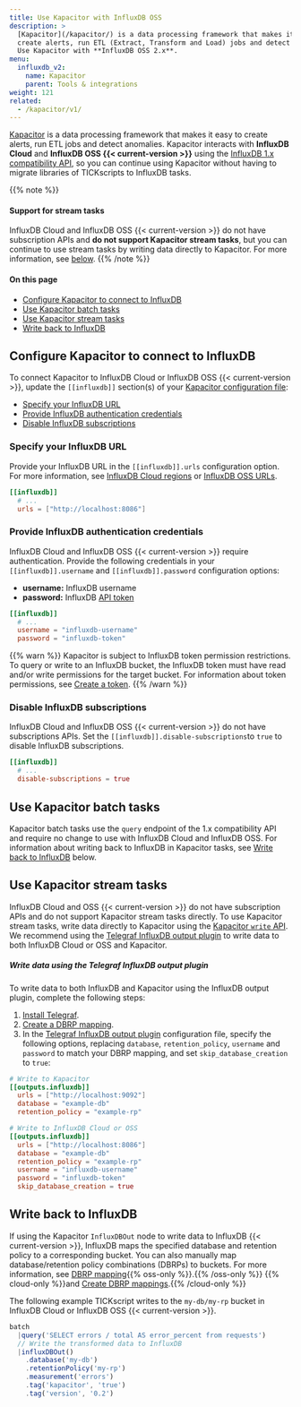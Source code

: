 ```yaml
---
title: Use Kapacitor with InfluxDB OSS
description: >
  [Kapacitor](/kapacitor/) is a data processing framework that makes it easy to
  create alerts, run ETL (Extract, Transform and Load) jobs and detect anomalies.
  Use Kapacitor with **InfluxDB OSS 2.x**.
menu:
  influxdb_v2:
    name: Kapacitor
    parent: Tools & integrations
weight: 121
related:
  - /kapacitor/v1/
---
```


[Kapacitor](/kapacitor/v1/) is a data processing framework that makes
it easy to create alerts, run ETL jobs and detect anomalies.
Kapacitor interacts with **InfluxDB Cloud** and **InfluxDB OSS {{< current-version >}}** using the
[InfluxDB 1.x compatibility API](/influxdb/v2/reference/api/influxdb-1x/), so
you can continue using Kapacitor without having to migrate libraries of TICKscripts
to InfluxDB tasks.

{{% note %}}
#### Support for stream tasks
InfluxDB Cloud and InfluxDB OSS {{< current-version >}} do not have subscription APIs and
**do not support Kapacitor stream tasks**, but you can continue to use stream
tasks by writing data directly to Kapacitor.
For more information, see [below](#use-kapacitor-stream-tasks).
{{% /note %}}

#### On this page
- [Configure Kapacitor to connect to InfluxDB](#configure-kapacitor-to-connect-to-influxdb)
- [Use Kapacitor batch tasks](#use-kapacitor-batch-tasks)
- [Use Kapacitor stream tasks](#use-kapacitor-stream-tasks)
- [Write back to InfluxDB](#write-back-to-influxdb)

## Configure Kapacitor to connect to InfluxDB
To connect Kapacitor to InfluxDB Cloud or InfluxDB OSS {{< current-version >}}, update the `[[influxdb]]`
section(s) of your [Kapacitor configuration file](/kapacitor/v1/administration/configuration/#kapacitor-configuration-file):

- [Specify your InfluxDB URL](#specify-your-influxdb-url)
- [Provide InfluxDB authentication credentials](#provide-influxdb-authentication-credentials)
- [Disable InfluxDB subscriptions](#disable-influxdb-subscriptions)

### Specify your InfluxDB URL
Provide your InfluxDB URL in the `[[influxdb]].urls` configuration option.
For more information, see [InfluxDB Cloud regions](/influxdb/cloud/reference/regions/)
or [InfluxDB OSS URLs](/influxdb/v2/reference/urls/).

```toml
[[influxdb]]
  # ...
  urls = ["http://localhost:8086"]
```

### Provide InfluxDB authentication credentials
InfluxDB Cloud and InfluxDB OSS {{< current-version >}} require authentication.
Provide the following credentials in your `[[influxdb]].username` and `[[influxdb]].password`
configuration options:

- **username:** InfluxDB username
- **password:** InfluxDB [API token](/influxdb/v2/admin/tokens/)

```toml
[[influxdb]]
  # ...
  username = "influxdb-username"
  password = "influxdb-token"
```

{{% warn %}}
Kapacitor is subject to InfluxDB token permission restrictions.
To query or write to an InfluxDB bucket, the InfluxDB token must have read and/or
write permissions for the target bucket.
For information about token permissions, see [Create a token](/influxdb/v2/admin/tokens/create-token/).
{{% /warn %}}

### Disable InfluxDB subscriptions
InfluxDB Cloud and InfluxDB OSS {{< current-version >}} do not have subscriptions APIs.
Set the `[[influxdb]].disable-subscriptions`to `true` to disable InfluxDB subscriptions.

```toml
[[influxdb]]
  # ...
  disable-subscriptions = true
```

## Use Kapacitor batch tasks
Kapacitor batch tasks use the `query` endpoint of the 1.x compatibility API
and require no change to use with InfluxDB Cloud and InfluxDB OSS.
For information about writing back to InfluxDB in Kapacitor tasks,
see [Write back to InfluxDB](#write-back-to-influxdb) below.

## Use Kapacitor stream tasks
InfluxDB Cloud and OSS {{< current-version >}} do not have subscription APIs and do not support Kapacitor stream tasks directly.
To use Kapacitor stream tasks, write data directly to Kapacitor using the [Kapacitor `write` API](/kapacitor/v1/working/api/#writing-data). We recommend using the [Telegraf InfluxDB output plugin](/telegraf/v1/plugins/#output-influxdb) to write data to both InfluxDB Cloud or OSS and Kapacitor.

##### Write data using the Telegraf InfluxDB output plugin

To write data to both InfluxDB and Kapacitor using the InfluxDB output plugin, complete the following steps:

1. [Install Telegraf](/telegraf/v1/install/).
2. [Create a DBRP mapping](/influxdb/v2/query-data/influxql/dbrp/#create-dbrp-mappings). 
3. In the [Telegraf InfluxDB output plugin](/telegraf/v1/plugins/#output-influxdb) configuration file, specify the following options, replacing `database`, `retention_policy`, `username` and `password` to match your DBRP mapping, and set `skip_database_creation` to `true`:

```toml
# Write to Kapacitor
[[outputs.influxdb]]
  urls = ["http://localhost:9092"]
  database = "example-db"
  retention_policy = "example-rp"

# Write to InfluxDB Cloud or OSS
[[outputs.influxdb]]
  urls = ["http://localhost:8086"]
  database = "example-db"
  retention_policy = "example-rp"
  username = "influxdb-username"
  password = "influxdb-token"
  skip_database_creation = true
```

## Write back to InfluxDB
If using the Kapacitor `InfluxDBOut` node to write data to InfluxDB {{< current-version >}},
InfluxDB maps the specified database and retention policy to a corresponding bucket.
You can also manually map database/retention policy combinations (DBRPs) to buckets.
For more information, see [DBRP mapping](/influxdb/v2/reference/api/influxdb-1x/dbrp/){{% oss-only %}}.{{% /oss-only %}}
{{% cloud-only %}}and [Create DBRP mappings](/influxdb/v2/query-data/influxql/dbrp/#create-dbrp-mappings).{{% /cloud-only %}}

The following example TICKscript writes to the `my-db/my-rp` bucket in
InfluxDB Cloud or InfluxDB OSS {{< current-version >}}.

```js
batch
  |query('SELECT errors / total AS error_percent from requests')
  // Write the transformed data to InfluxDB
  |influxDBOut()
    .database('my-db')
    .retentionPolicy('my-rp')
    .measurement('errors')
    .tag('kapacitor', 'true')
    .tag('version', '0.2')
```
